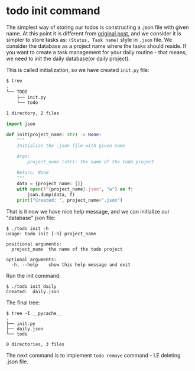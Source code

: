 # todo init command

The simplest way of storing our todos is constructing a .json file with given name.
At this point it is different from [original post](https://realpython.com/python-typer-cli/), 
and we consider it is simpler to store tasks as: `(Status, Task name)` style in `.json` file.
We consider the database as a project name where the tasks should reside.
If you want to create a task management for your daily routine - that means, we need to init the daily database(or daily project).

This is called initialization, so we have created `init.py` file:

```bash
$ tree
.
└── TODO
    ├── init.py
    └── todo

1 directory, 2 files
```

```py title="init.py"
import json

def init(project_name: str) -> None:
    """
    Initialize the .json file with given name

    Args:
        project_name (str): the name of the todo project
    
    Return: None
    """
    data = {project_name: []}
    with open(f"{project_name}.json", "w") as f:
        json.dump(data, f)
    print("Created: ", project_name+".json")
```

That is it now we have nice help message, and we can initialize our "database" json file:

```console
$ ./todo init -h
usage: todo init [-h] project_name

positional arguments:
  project_name  the name of the todo project

optional arguments:
  -h, --help    show this help message and exit
```

Run the init command:

```console
$ ./todo init daily
Created:  daily.json
```

The final tree:

```console
$ tree -I __pycache__
.
├── init.py
├── daily.json
└── todo

0 directories, 3 files
```

The next command is to implement `todo remove` command - I.E deleting .json file.